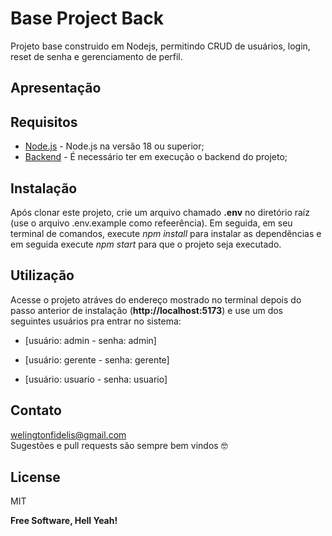 # Base Project Back
Projeto base construido em Nodejs, permitindo CRUD de usuários, login, reset de senha e gerenciamento de perfil.

## Apresentação


## Requisitos
- [Node.js] - Node.js na versão 18 ou superior;
- [Backend] - É necessário ter em execução o backend do projeto;

## Instalação
Após clonar este projeto, crie um arquivo chamado **.env** no diretório raíz (use o arquivo .env.example como refeerência). Em seguida, em seu terminal de comandos, execute *npm install* para instalar as dependências e em seguida execute *npm start* para que o projeto seja executado.

## Utilização
Acesse o projeto atráves do endereço mostrado no terminal depois do passo anterior de instalação (**http://localhost:5173**) e use um dos seguintes usuários pra entrar no sistema:

- [usuário: admin - senha: admin]

- [usuário: gerente - senha: gerente]

- [usuário: usuario - senha: usuario]

## Contato
welingtonfidelis@gmail.com
<br>
Sugestões e pull requests são sempre bem vindos 🤓 

License
----

MIT

**Free Software, Hell Yeah!**

[Node.js]: <https://nodejs.org/en/>
[Backend]: <https://github.com/welingtonfidelis/base_project_back>
[AWSS3]: <https://docs.aws.amazon.com/AmazonS3/latest/userguide/Welcome.html>
